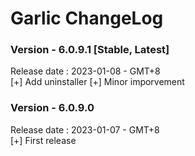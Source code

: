 # Garlic ChangeLog


### Version - 6.0.9.1 [Stable, Latest]  
Release date : 2023-01-08 - GMT+8  
[+] Add uninstaller
[+] Minor imporvement  

### Version - 6.0.9.0   
Release date : 2023-01-07 - GMT+8  
[+] First release  

